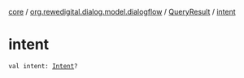 [core](../../index.md) / [org.rewedigital.dialog.model.dialogflow](../index.md) / [QueryResult](index.md) / [intent](./intent.md)

# intent

`val intent: `[`Intent`](../-intent/index.md)`?`